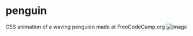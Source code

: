 # penguin
CSS animation of a waving penguien made at FreeCodeCamp.org
![image](https://user-images.githubusercontent.com/130865455/235452964-1821217a-4cdf-49aa-9e7f-c8a56f26cdc8.png)
